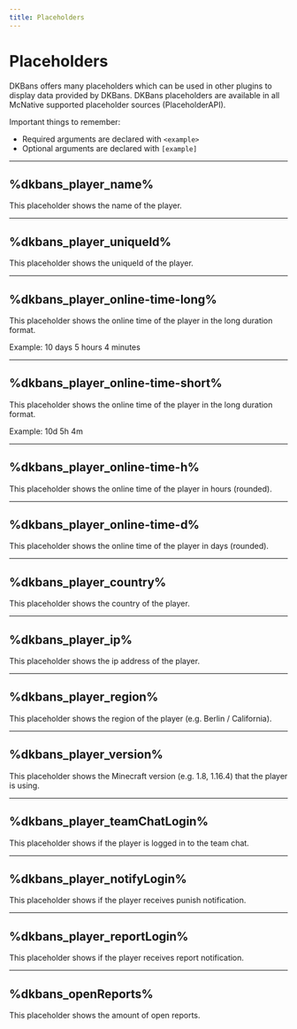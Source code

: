 ```yaml
---
title: Placeholders
---
```


# Placeholders

DKBans offers many placeholders which can be used in other plugins to display data provided by DKBans.
DKBans placeholders are available in all McNative supported placeholder sources (PlaceholderAPI).

Important things to remember:
* Required arguments are declared with ```<example>```
* Optional arguments are declared with ```[example]```

***

## %dkbans_player_name%

This placeholder shows the name of the player.

***

## %dkbans_player_uniqueId%

This placeholder shows the uniqueId of the player.

***

## %dkbans_player_online-time-long%

This placeholder shows the online time of the player in the long duration format.

Example: 10 days 5 hours 4 minutes

***

## %dkbans_player_online-time-short%

This placeholder shows the online time of the player in the long duration format.

Example: 10d 5h 4m
***

## %dkbans_player_online-time-h%

This placeholder shows the online time of the player in hours (rounded).

***

## %dkbans_player_online-time-d%

This placeholder shows the online time of the player in days (rounded).

***

## %dkbans_player_country%

This placeholder shows the country of the player.

***

## %dkbans_player_ip%

This placeholder shows the ip address of the player.

***

## %dkbans_player_region%

This placeholder shows the region of the player (e.g. Berlin / California).

***

## %dkbans_player_version%

This placeholder shows the Minecraft version (e.g. 1.8, 1.16.4) that the player is using.

***

## %dkbans_player_teamChatLogin%

This placeholder shows if the player is logged in to the team chat.

***

## %dkbans_player_notifyLogin%

This placeholder shows if the player receives punish notification.

***

## %dkbans_player_reportLogin%

This placeholder shows if the player receives report notification.

***

## %dkbans_openReports%

This placeholder shows the amount of open reports.
